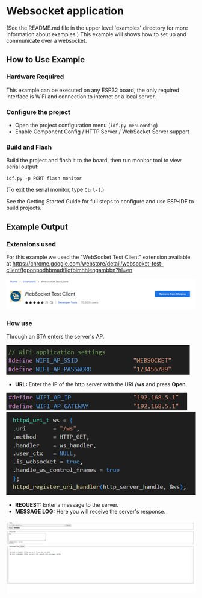 # Websocket application

(See the README.md file in the upper level 'examples' directory for more information about examples.)
This example will shows how to set up and communicate over a websocket.

## How to Use Example

### Hardware Required

This example can be executed on any ESP32 board, the only required interface is WiFi and connection to internet or a local server.

### Configure the project

* Open the project configuration menu (`idf.py menuconfig`)
* Enable Component Config / HTTP Server / WebSocket Server support

### Build and Flash

Build the project and flash it to the board, then run monitor tool to view serial output:

```
idf.py -p PORT flash monitor
```

(To exit the serial monitor, type ``Ctrl-]``.)

See the Getting Started Guide for full steps to configure and use ESP-IDF to build projects.

## Example Output

### Extensions used

For this example we used the "WebSocket Test Client" extension available at https://chrome.google.com/webstore/detail/websocket-test-client/fgponpodhbmadfljofbimhhlengambbn?hl=en

![extension](doc\img\websocket_ext.PNG)

### How use

Through an STA enters the server's AP.

![ssid](doc\img\ssid.PNG)

* **URL:** Enter the IP of the http server with the URI **/ws** and press **Open**.

![extension](doc\img\ip_gateway.PNG) ![extension](doc\img\ws_uri.PNG)


* **REQUEST:** Enter a message to the server.
* **MESSAGE LOG:** Here you will receive the server's response.

![extension](doc\img\websocket_client.PNG)



